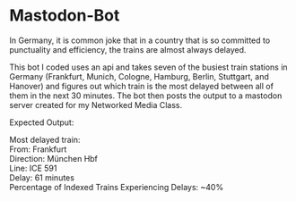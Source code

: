 # Mastodon-Bot

In Germany, it is common joke that in a country that is so committed to punctuality and efficiency, the trains are almost always delayed. 

This bot I coded uses an api and takes seven of the busiest train stations in Germany (Frankfurt, Munich, Cologne, Hamburg, Berlin, Stuttgart, and Hanover) and figures out which train is the most delayed between all of them in the next 30 minutes. The bot then posts the output to a mastodon server created for my Networked Media Class.

Expected Output:

Most delayed train:   
From: Frankfurt  
Direction: München Hbf    
Line: ICE 591     
Delay: 61 minutes      
Percentage of Indexed Trains Experiencing Delays: ~40%      


